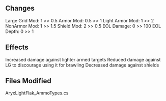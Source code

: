 ## Changes
Large Grid Mod: 1 >> 0.5
Armor Mod: 0.5 >> 1
Light Armor Mod: 1 >> 2
NonArmor Mod: 1 >> 1.5
Shield Mod: 2 >> 0.5
EOL Damage: 0 >> 100
EOL Depth: 0 >> 1


## Effects
Increased damage against lighter armed targets
Reduced damage against LG to discourage using it for brawling
Decreased damage against shields

## Files Modified
AryxLightFlak_AmmoTypes.cs